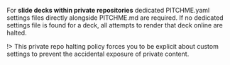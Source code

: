 For **slide decks within private repositories** dedicated PITCHME.yaml settings files directly alongside PITCHME.md are required. If no dedicated settings file is found for a deck, all attempts to render that deck online are halted.

!> This private repo halting policy forces you to be explicit about custom settings to prevent the accidental exposure of private content.

